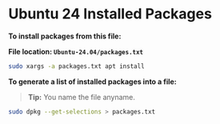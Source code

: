# Ubuntu 24 Installed Packages

**To install packages from this file:**

**File location: `Ubuntu-24.04/packages.txt`**

```bash
sudo xargs -a packages.txt apt install
```

**To generate a list of installed packages into a file:**

> **Tip:** You name the file anyname.

```bash
sudo dpkg --get-selections > packages.txt
```
